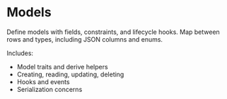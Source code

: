 # Models

Define models with fields, constraints, and lifecycle hooks. Map between rows and types, including JSON columns and enums.

Includes:
- Model traits and derive helpers
- Creating, reading, updating, deleting
- Hooks and events
- Serialization concerns


